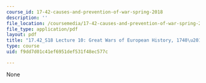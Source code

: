 ```yaml
---
course_id: 17-42-causes-and-prevention-of-war-spring-2018
description: ''
file_location: /coursemedia/17-42-causes-and-prevention-of-war-spring-2018/f9dd7d01c41ef6951def531f48ec577c_MIT17_42S18_lec10_GreatWars.pdf
file_type: application/pdf
layout: pdf
title: "17.42_S18 Lecture 10: Great Wars of European History, 1740\u2013"
type: course
uid: f9dd7d01c41ef6951def531f48ec577c

---
```

None